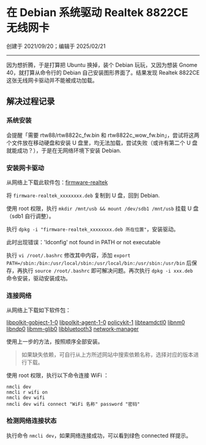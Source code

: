 # 在 Debian 系统驱动 Realtek 8822CE 无线网卡

创建于 2021/09/20；编辑于 2025/02/21

---

因为想折腾，于是打算把 Ubuntu 换掉，装个 Debian 玩玩，又因为想装 Gnome 40，就打算从命令行的 Debian 自己安装图形界面了。结果发现 Realtek 8822CE 这张无线网卡驱动并不能被成功加载。

## 解决过程记录

### 系统安装

会提醒「需要 rtw88/rtw8822c_fw.bin 和 rtw8822c_wow_fw.bin」，尝试将这两个文件放在移动硬盘和安装 U 盘里，均无法加载，尝试失败（或许有第二个 U 盘就能成功？），于是在无网络环境下安装 Debian.

### 安装网卡驱动

从网络上下载此软件包：[firmware-realtek](https://pkgs.org/download/firmware-realtek)

将 `firmware-realtek_xxxxxxxx.deb` 复制到 U 盘，回到 Debian.

使用 root 权限，执行 `mkdir /mnt/usb && mount /dev/sdb1 /mnt/usb` 挂载 U 盘（sdb1 自行调整）。

执行 `dpkg -i "firmware-realtek_xxxxxxxx.deb 所在位置"`，安装驱动。

此时出现错误：'ldconfig' not found in PATH or not executable

执行 `vi /root/.bashrc` 修改其中内容，添加 `export PATH=/sbin:/bin:/usr/local/sbin:/usr/local/bin:/usr/sbin:/usr/bin` 后保存，再执行 `source /root/.bashrc` 即可解决问题。再次执行 `dpkg -i xxx.deb` 命令安装，驱动安装成功。

### 连接网络

从网络上下载如下软件包：

[libpolkit-gobject-1-0](https://pkgs.org/download/libpolkit-gobject-1-0) [libpolkit-agent-1-0](https://pkgs.org/download/libpolkit-agent-1-0) [policykit-1](https://pkgs.org/download/policykit-1) [libteamdctl0](https://pkgs.org/download/libteamdctl0) [libnm0](https://pkgs.org/download/libnm0) [libndp0](https://pkgs.org/download/libndp0) [libmm-glib0](https://pkgs.org/download/libmm-glib0) [libbluetooth3](https://pkgs.org/download/libbluetooth3) [network-manager](https://pkgs.org/download/network-manager)

使用上一步的方法，按照顺序全部安装。

> 如果缺失依赖，可自行从上方所述网站中搜索依赖名称，选择对应的版本进行下载。

使用 root 权限，执行以下命令连接 WiFi ：  

```shell
nmcli dev
nmcli r wifi on
nmcli dev wifi
nmcli dev wifi connect "WiFi 名称" password "密码"
```

### 检测网络连接状态

执行命令 `nmcli dev`，如果网络连接成功，可以看到绿色 connected 样提示。
